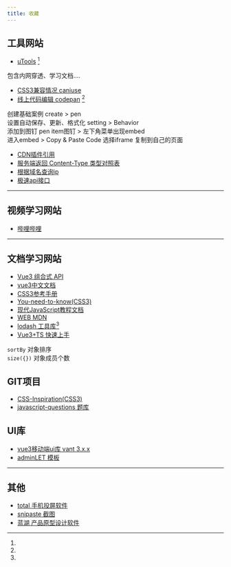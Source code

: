 ```yaml
---
title: 收藏
---
```

## 工具网站
+ [uTools](https://www.u.tools) [^①] 
  
[^①]: 
包含内网穿透、学习文档....
+ [CSS3兼容情况 caniuse](https://caniuse.com)
+ [线上代码编辑 codepan](https://codepen.io) [^②]

[^②]: 
创建基础案例 create > pen  
设置自动保存、更新、格式化 setting > Behavior  
添加到图钉 pen item图钉 > 左下角菜单出现embed   
进入embed  > Copy & Paste Code 选择iframe 复制到自己的页面  
+ [CDN插件引用](https://www.bootcdn.cn/)
+ [服务端返回 Content-Type 类型对照表](https://tool.oschina.net/commons)
+ [根据域名查询ip](https://www.ipaddress.com/)
+ [极速api接口](https://www.jisuapi.com/my/apply?classid=4) 


---
## 视频学习网站
+ [哔哩哔哩](https://www.bilibili.com/) 
---
## 文档学习网站

+ [Vue3 组合式 API](https://vue-composition-api-rfc.netlify.app/zh/api.html)
+ [vue3中文文档](https://www.vue3js.cn/docs/zh/guide/installation.html)
+ [CSS3参考手册](https://www.xp.cn/css3/)
+ [You-need-to-know(CSS3)](https://lhammer.cn/You-need-to-know-css/#/zh-cn/extended-bg-position)
+ [现代JavaScript教程文档](https://zh.javascript.info/)
+ [WEB MDN](https://developer.mozilla.org/zh-CN/)
+ [lodash 工具库](https://www.lodashjs.com/)[^③]
+ [Vue3+TS 快速上手](https://24kcs.github.io/vue3_study)

[^③]:   
 `sortBy` 对象排序  
 `size({})` 对象成员个数

## GIT项目
+ [CSS-Inspiration(CSS3)](https://github.com/chokcoco/CSS-Inspiration)
+ [javascript-questions 题库](https://github.com/lydiahallie/javascript-questions)

## UI库
+ [vue3移动端ui库 vant 3.x.x](https://vant-contrib.gitee.io/vant/next/#/zh-CN/quickstart) 
+ [adminLET 模板](http://adminlte.xueyao.org/pages/invoice.html)
---
## 其他
+ [total 手机投屏软件](http://tc.sigma-rt.com.cn/)
+ [snipaste 截图](https://zh.snipaste.com/)
+ [蓝湖 产品原型设计软件](https://lanhuapp.com/web/#/item)

